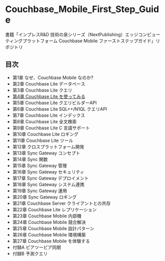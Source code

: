 # Couchbase_Mobile_First_Step_Guide

書籍「インプレスR&D 技術の泉シリーズ（NextPublishing）エッジコンピューティングプラットフォーム Couchbase Mobile ファーストステップガイド」リポジトリ

## 目次

- 第1章 なぜ、Couchbase Mobile なのか?
- 第2章 Couchbase Lite データベース
- 第3章 Couchbase Lite クエリ
- [第4章 Couchbase Lite を使ってみる](./getting-started)
- 第5章 Couchbase Lite クエリビルダーAPI
- 第6章 Couchbase Lite SQL++/N1QL クエリAPI
- 第7章 Couchbase Lite インデックス
- 第8章 Couchbase Lite 全文検索
- 第9章 Couchbase Lite C 言語サポート
- 第10章 Couchbase Lite ロギング
- 第11章 Couchbase Lite ツール
- 第12章 クロスプラットフォーム開発
- 第13章 Sync Gateway コンセプト
- 第14章 Sync 関数
- 第15章 Sync Gateway 管理
- 第16章 Sync Gateway セキュリティ
- 第17章 Sync Gateway デプロイメント
- 第18章 Sync Gateway システム連携
- 第19章 Sync Gateway 運用
- 第20章 Sync Gateway ロギング
- 第21章 Couchbase Server クライアントとの共存
- 第22章 Couchbase Lite レプリケーション
- 第23章 Couchbase Mobile 内部機
- 第24章 Couchbase Mobile 競合解決
- 第25章 Couchbase Mobile 設計パターン
- 第26章 Couchbase Mobile 環境構築
- 第27章 Couchbase Mobile を体験する
- 付録A ピアツーピア同期
- 付録B 予測クエリ
